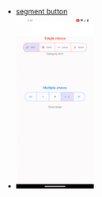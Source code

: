 



- [ segment button ](https://github.com/AhmedTahaMohamedeen/Flutter_packages/tree/main/segment_button) 
- <img src="segment_button/assets/segmentButton.gif" height="350em" />


 
